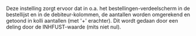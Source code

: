 Deze instelling zorgt ervoor dat in o.a. het bestellingen-verdeelscherm in de bestellijst en in de debiteur-kolommen, de aantallen worden omgerekend en getoond in kolli aantallen (met '+' erachter). Dit wordt gedaan door een deling door de INHFUST-waarde (mits niet nul).
